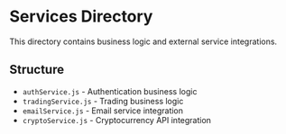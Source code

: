 
# Services Directory

This directory contains business logic and external service integrations.

## Structure
- `authService.js` - Authentication business logic
- `tradingService.js` - Trading business logic
- `emailService.js` - Email service integration
- `cryptoService.js` - Cryptocurrency API integration
